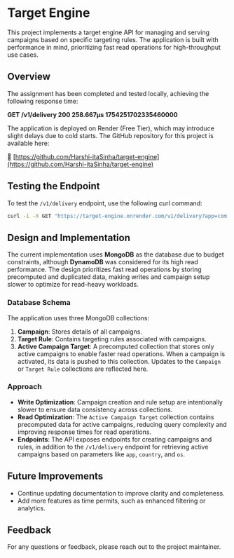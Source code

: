 # Target Engine

This project implements a target engine API for managing and serving campaigns based on specific targeting rules. The application is built with performance in mind, prioritizing fast read operations for high-throughput use cases.

## Overview

The assignment has been completed and tested locally, achieving the following response time:

**GET /v1/delivery 200 258.667µs 1754251702335460000**

The application is deployed on Render (Free Tier), which may introduce slight delays due to cold starts. The GitHub repository for this project is available here:

🔗 [https://github.com/Harshi-itaSinha/target-engine](https://github.com/Harshi-itaSinha/target-engine)

## Testing the Endpoint

To test the `/v1/delivery` endpoint, use the following curl command:

```bash
curl -i -X GET "https://target-engine.onrender.com/v1/delivery?app=com.example.finance&country=IN&os=android"
```

## Design and Implementation

The current implementation uses **MongoDB** as the database due to budget constraints, although **DynamoDB** was considered for its high read performance. The design prioritizes fast read operations by storing precomputed and duplicated data, making writes and campaign setup slower to optimize for read-heavy workloads.

### Database Schema

The application uses three MongoDB collections:

1. **Campaign**: Stores details of all campaigns.
2. **Target Rule**: Contains targeting rules associated with campaigns.
3. **Active Campaign Target**: A precomputed collection that stores only active campaigns to enable faster read operations. When a campaign is activated, its data is pushed to this collection. Updates to the `Campaign` or `Target Rule` collections are reflected here.

### Approach

- **Write Optimization**: Campaign creation and rule setup are intentionally slower to ensure data consistency across collections.
- **Read Optimization**: The `Active Campaign Target` collection contains precomputed data for active campaigns, reducing query complexity and improving response times for read operations.
- **Endpoints**: The API exposes endpoints for creating campaigns and rules, in addition to the `/v1/delivery` endpoint for retrieving active campaigns based on parameters like `app`, `country`, and `os`.

## Future Improvements

- Continue updating documentation to improve clarity and completeness.
- Add more features as time permits, such as enhanced filtering or analytics.

## Feedback

For any questions or feedback, please reach out to the project maintainer.